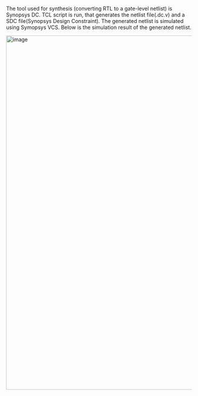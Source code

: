 The tool used for synthesis (converting RTL to a gate-level netlist) is Synopsys DC.
TCL script is run, that generates the netlist file(.dc.v) and a SDC file(Synopsys Design Constraint).
The generated netlist is simulated using Symopsys VCS.
Below is the simulation result of the generated netlist.

<img width="1919" height="960" alt="image" src="https://github.com/user-attachments/assets/872a0bc6-20cc-4dce-b745-55709bbf7c28" />
  
